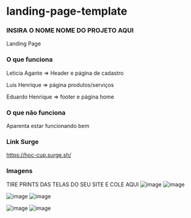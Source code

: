 # landing-page-template
### INSIRA O NOME NOME DO PROJETO AQUI
Landing Page
### O que funciona
Leticia Agante => Header e página de cadastro

Luis Henrique => página produtos/serviços

Eduardo Henrique => footer e página home
### O que não funciona
Aparenta estar funcionando bem
### Link Surge 
https://hoc-cup.surge.sh/
### Imagens
TIRE PRINTS DAS TELAS DO SEU SITE E COLE AQUI
![image](https://user-images.githubusercontent.com/85453161/132057209-22c97d79-de87-4f17-8d69-df8cafb029c4.png)
![image](https://user-images.githubusercontent.com/85453161/132057253-25a07491-3830-4520-a415-663650bb960b.png)

![image](https://user-images.githubusercontent.com/85453161/132057332-f03a069c-f7f2-4e2d-8bd9-7c0140fe65a5.png)
![image](https://user-images.githubusercontent.com/85453161/132057366-83ee49f7-93b6-4c93-b151-1e154c33eb66.png)

![image](https://user-images.githubusercontent.com/85453161/132057412-cc85bdfc-3bc9-4d95-9c77-d91bfca2c261.png)
![image](https://user-images.githubusercontent.com/85453161/132057426-16bfa986-e4e7-494d-bd76-f05c3bb22511.png)

